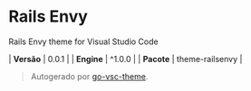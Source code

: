# Rails Envy

Rails Envy theme for Visual Studio Code

| **Versão** | 0.0.1 |
| **Engine** | ^1.0.0 |
| **Pacote** | theme-railsenvy |

> Autogerado por [go-vsc-theme](https://github.com/natalbu/go-vsc-theme).
